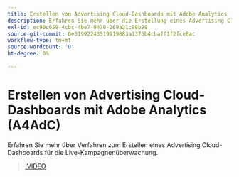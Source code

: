 ```yaml
---
title: Erstellen von Advertising Cloud-Dashboards mit Adobe Analytics
description: Erfahren Sie mehr über die Erstellung eines Advertising Cloud-Dashboards zur Überwachung von Live-Kampagnen.
exl-id: ec90c659-4cbc-4be7-9478-269a21c98b98
source-git-commit: 0e31992243519919883a1376b4cbaff1f2fce8ac
workflow-type: tm+mt
source-wordcount: '0'
ht-degree: 0%

---
```


# Erstellen von Advertising Cloud-Dashboards mit Adobe Analytics (A4AdC)

Erfahren Sie mehr über Verfahren zum Erstellen eines Advertising Cloud-Dashboards für die Live-Kampagnenüberwachung.

>[!VIDEO](https://video.tv.adobe.com/v/33922)
